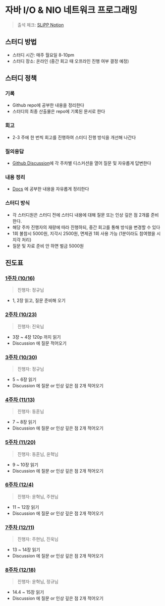 # 자바 I/O & NIO 네트워크 프로그래밍

> 출석 체크: [SLiPP Notion](https://www.notion.so/I-O-NIO-edc9de844e1040e9b4f8c3ac6a460dfd)

## 스터디 방법

- 스터디 시간: 매주 월요일 8-10pm
- 스터디 장소: 온라인 (중간 회고 때 오프라인 진행 여부 결정 예정)
  
## 스터디 정책

### 기록

- Github repo에 공부한 내용을 정리한다
- 스터디의 최종 산출물은 repo에 기록된 문서로 한다

### 회고

- 2-3 주에 한 번씩 회고를 진행하여 스터디 진행 방식을 개선해 나간다

### 질의응답

- [Github Discussion](https://github.com/slippStudy/java-network-study/discussions)에 각 주차별 디스커션을 열어 질문 및 자유롭게 답변한다

### 내용 정리

- [Docs](https://github.com/slippStudy/java-network-study/tree/main/docs) 에 공부한 내용을 자유롭게 정리한다

### 스터디 방식

- 각 스터디원은 스터디 전에 스터디 내용에 대해 질문 또는 인상 깊은 점 2개를 준비한다.
- 해당 주차 진행자의 재량에 따라 진행하되, 중간 회고를 통해 방식을 변경할 수 있다
- 1회 불참시 5000원, 지각시 2500원, 면제권 1회 사용 가능 (1분이라도 참여했을 시 지각 처리)
- 질문 및 자료 준비 안 하면 벌금 5000원

## 진도표

### [1주차 (10/16)](https://github.com/slippStudy/java-network-study/discussions/1)

> 진행자: 정규님
>

- 1, 2장 읽고, 질문 준비해 오기

### [2주차 (10/23)](https://github.com/slippStudy/java-network-study/discussions/5)

> 진행자: 진욱님
>

- 3장 ~ 4장 120p 까지 읽기
- Discussion 에 질문 적어오기

### [3주차 (10/30)](https://github.com/slippStudy/java-network-study/discussions/7)

> 진행자: 정규님
>

- 5 ~ 6장 읽기
- Discussion 에 질문 or 인상 깊은 점 2개 적어오기

### [4주차 (11/13)](https://github.com/slippStudy/java-network-study/discussions/10)

> 진행자: 동훈님
>

- 7 ~ 8장 읽기
- Discussion 에 질문 or 인상 깊은 점 2개 적어오기

### [5주차 (11/20)](https://github.com/slippStudy/java-network-study/discussions/11)

> 진행자: 동훈님, 윤혁님
>

- 9 ~ 10장 읽기
- Discussion 에 질문 or 인상 깊은 점 2개 적어오기

### [6주차 (12/4)](https://github.com/slippStudy/java-network-study/discussions/12)

> 진행자: 윤혁님, 주현님
>

- 11 ~ 12장 읽기
- Discussion 에 질문 or 인상 깊은 점 2개 적어오기

### [7주차 (12/11)](https://github.com/slippStudy/java-network-study/discussions/13)

> 진행자: 주현님, 진욱님
>

- 13 ~ 14장 읽기
- Discussion 에 질문 or 인상 깊은 점 2개 적어오기

### [8주차 (12/18)](https://github.com/slippStudy/java-network-study/discussions/14)

> 진행자: 윤혁님, 정규님
>

- 14.4 ~ 15장 읽기
- Discussion 에 질문 or 인상 깊은 점 2개 적어오기
